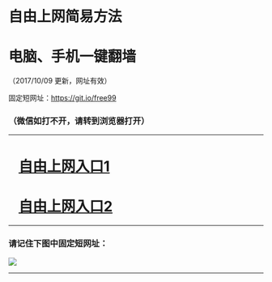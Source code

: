 ﻿# 自由上网简易方法

# 电脑、手机一键翻墙

（2017/10/09 更新，网址有效）

固定短网址：https://git.io/free99

### （微信如打不开，请转到浏览器打开）


***





# &nbsp;&nbsp; <a href="http://ft489610420.fwq-tz-1001.info/fwqtz01.html?t=100900122358 " target="_blank">自由上网入口1</a>
# &nbsp;&nbsp; <a href="http://ft2494724308.fwq-tz-1002.info/fwqtz02.html?t=100900126438 " target="_blank">自由上网入口2</a>
***

### 请记住下图中固定短网址：

<img src="https://s3-us-west-2.amazonaws.com/fwq-1001/yjfq-20170905okok.png" /> 


***

